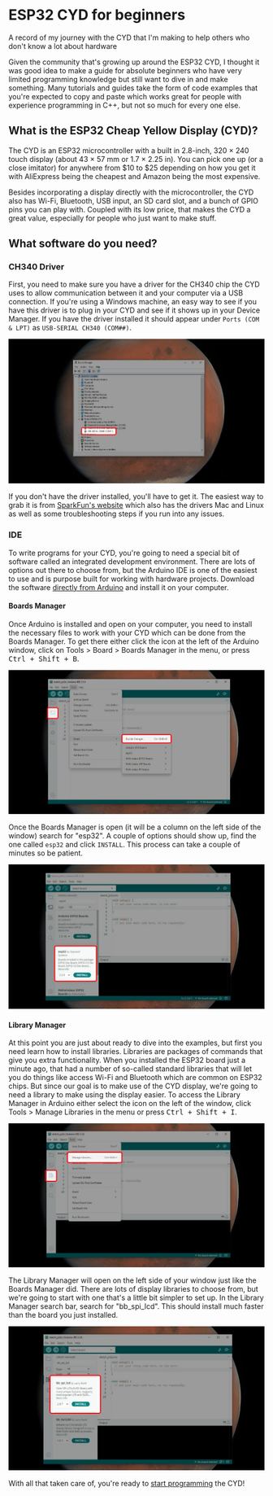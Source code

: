 # ESP32 CYD for beginners
A record of my journey with the CYD that I'm making to help others who don't know a lot about hardware

Given the community that's growing up around the ESP32 CYD, I thought it was good idea to make a guide for absolute beginners who have very limited programming knowledge but still want to dive in and make something. Many tutorials and guides take the form of code examples that you're expected to copy and paste which works great for people with experience programming in C++, but not so much for every one else. 

## What is the ESP32 Cheap Yellow Display (CYD)?

The CYD is an ESP32 microcontroller with a built in 2.8-inch, 320 × 240 touch display (about 43 × 57 mm or 1.7 × 2.25 in). You can pick one up (or a close imitator) for anywhere from $10 to $25 depending on how you get it with AliExpress being the cheapest and Amazon being the most expensive.

Besides incorporating a display directly with the microcontroller, the CYD also has Wi-Fi, Bluetooth, USB input, an SD card slot, and a bunch of GPIO pins you can play with. Coupled with its low price, that makes the CYD a great value, especially for people who just want to make stuff.

## What software do you need?

### CH340 Driver

First, you need to make sure you have a driver for the CH340 chip the CYD uses to allow communication between it and your computer via a USB connection. If you're using a Windows machine, an easy way to see if you have this driver is to plug in your CYD and see if it shows up in your Device Manager. If you have the driver installed it should appear under `Ports (COM & LPT)` as `USB-SERIAL CH340 (COM##)`. 

<img src="assets/device-manager-ch340.jpg" alt="Windows Device Manager showing the connected CYD">

If you don't have the driver installed, you'll have to get it. The easiest way to grab it is from [SparkFun's website](https://learn.sparkfun.com/tutorials/how-to-install-ch340-drivers/all) which also has the drivers Mac and Linux as well as some troubleshooting steps if you run into any issues.

### IDE

To write programs for your CYD, you're going to need a special bit of software called an integrated development environment. There are lots of options out there to choose from, but the Arduino IDE is one of the easiest to use and is purpose built for working with hardware projects. Download the software [directly from Arduino](https://www.arduino.cc/en/software/) and install it on your computer.

#### Boards Manager

Once Arduino is installed and open on your computer, you need to install the necessary files to work with your CYD which can be done from the Boards Manager. To get there either click the icon at the left of the Arduino window, click on Tools > Board > Boards Manager in the menu, or press <kbd><kbd>Ctrl</kbd> + <kbd>Shift</kbd> + <kbd>B</kbd></kbd>. 

<img src="assets/arduino-board-manager.jpg" alt="Arduino Boards Manager menu tree">

Once the Boards Manager is open (it will be a column on the left side of the window) search for "esp32". A couple of options should show up, find the one called `esp32` and click `INSTALL`. This process can take a couple of minutes so be patient.

<img src="assets/arduino-install-esp32.jpg" alt="Arduino Boards Manager showing the esp32 option">

#### Library Manager

At this point you are just about ready to dive into the examples, but first you need learn how to install libraries. Libraries are packages of commands that give you extra functionality. When you installed the ESP32 board just a minute ago, that had a number of so-called standard libraries that will let you do things like access Wi-Fi and Bluetooth which are common on ESP32 chips. But since our goal is to make use of the CYD display, we're going to need a library to make using the display easier. To access the Library Manager in Arduino either select the icon on the left of the window, click Tools > Manage Libraries in the menu or press <kbd><kbd>Ctrl</kbd> + <kbd>Shift</kbd> + <kbd>I</kbd></kbd>.

<img src="assets/arduino-library-manager.jpg" alt="Arduino Library Manager menu tree">

The Library Manager will open on the left side of your window just like the Boards Manager did. There are lots of display libraries to choose from, but we're going to start with one that's a little bit simpler to set up. In the Library Manager search bar, search for "bb_spi_lcd". This should install much faster than the board you just installed.

<img src="assets/arduino-install-bb_spi_lcd-library.jpg" alt="Arduino Library Manager showing the BB_SPI_LCD library">

With all that taken care of, you're ready to [start programming](example-programs/README.md) the CYD!